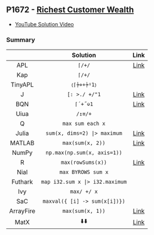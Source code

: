 ## P1672 - [Richest Customer Wealth](https://leetcode.com/problems/richest-customer-wealth/)

* [YouTube Solution Video](https://www.youtube.com/watch?v=MKb4WD6mioE)

### Summary

|           |            Solution             |                                                            Link                                                             |
| :-------: | :-----------------------------: | :-------------------------------------------------------------------------------------------------------------------------: |
|    APL    |             `⌈/+/`              |                        [Link](https://github.com/codereport/LeetCode/blob/master/0217_Problem_1.apl)                        |
|    Kap    |             `⌈/+/`              |                                                                                                                             |
|  TinyAPL  |           `⦅⌈⍆⋄+⍆⍤1⦆`           |
|     J     |          `[: >./ +/"1`          |                        [Link](https://github.com/codereport/LeetCode/blob/master/0217_Problem_1.ijs)                        |
|    BQN    |            `⌈´+˝⎉1`             |                        [Link](https://github.com/codereport/LeetCode/blob/master/0217_Problem_1.bqn)                        |
|   Uiua    |             `/↥≡/+`             |                                                                                                                             |
|     Q     |        `max sum each x`         |                                                                                                                             |
|   Julia   |  `sum(x, dims=2) \|> maximum`   |                        [Link](https://github.com/codereport/LeetCode/blob/master/0217_Problem_1.jl)                         |
|  MATLAB   |        `max(sum(x, 2))`         |             [Link](https://github.com/codereport/array-language-comparisons/blob/main/code/matlab/maxWealth.m)              |
|   NumPy   |   `np.max(np.sum(x, axis=1))`   |                                                                                                                             |
|     R     |        `max(rowSums(x))`        |                         [Link](https://github.com/codereport/LeetCode/blob/master/0217_Problem_1.r)                         |
|   Nial    |       `max BYROWS sum x`        |                                                                                                                             |
|  Futhark  | `map i32.sum x \|> i32.maximum` |                                                                                                                             |
|    Ivy    |           `max/ +/ x`           |                                                                                                                             |
|    SaC    |  `maxval({ [i] -> sum(x[i])})`  |                                                                                                                             |
| ArrayFire |        `max(sum(x, 1))`         | [Link](https://github.com/codereport/array-language-comparisons/blob/main/code/arrayfire/P1672_Richest_Customer_Wealth.cpp) |
|   MatX    |    :arrow_down::arrow_down:     |    [Link](https://github.com/codereport/array-language-comparisons/blob/main/code/matx/P1672_Richest_Customer_Wealth.cu)    |

